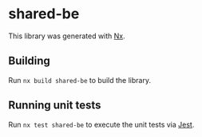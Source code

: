 # shared-be

This library was generated with [Nx](https://nx.dev).

## Building

Run `nx build shared-be` to build the library.

## Running unit tests

Run `nx test shared-be` to execute the unit tests via [Jest](https://jestjs.io).
